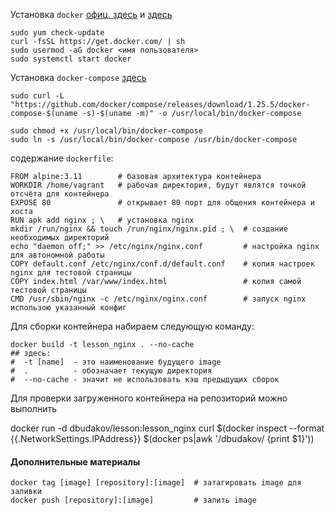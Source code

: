 Установка `docker` [офиц. здесь](https://docs.docker.com/engine/install/centos/) и [здесь](https://1cloud.ru/help/linux/instruktsiya-docker-na-centos7)  
```
sudo yum check-update
curl -fsSL https://get.docker.com/ | sh
sudo usermod -aG docker <имя пользователя> 
sudo systemctl start docker
```
Установка `docker-compose` [здесь](https://docs.docker.com/compose/install/)  
```
sudo curl -L "https://github.com/docker/compose/releases/download/1.25.5/docker-compose-$(uname -s)-$(uname -m)" -o /usr/local/bin/docker-compose

sudo chmod +x /usr/local/bin/docker-compose
sudo ln -s /usr/local/bin/docker-compose /usr/bin/docker-compose
```

cодержание `dockerfile`:  
```
FROM alpine:3.11        # базовая архитектура контейнера
WORKDIR /home/vagrant   # рабочая директория, будут являтся точкой отсчёта для контейнера
EXPOSE 80               # открывает 80 порт для общения контейнера и хоста
RUN apk add nginx ; \   # установка nginx
mkdir /run/nginx && touch /run/nginx/nginx.pid ; \  # создание необходимых директорий
echo "daemon off;" >> /etc/nginx/nginx.conf         # настройка nginx для автономной работы
COPY default.conf /etc/nginx/conf.d/default.conf    # копия настроек nginx для тестовой страницы
COPY index.html /var/www/index.html                 # копия самой тестовой страницы
CMD /usr/sbin/nginx -c /etc/nginx/nginx.conf        # запуск nginx использою указанный конфиг

```


Для сборки контейнера набираем следующую команду:  
```
docker build -t lesson_nginx . --no-cache
## здесь:
#  -t [name]  - это наименование будущего image 
#  .          - обозначает текущую директория
#  --no-cache - значит не использовать кэш предыдущих сборок
```

 
Для проверки загруженного контейнера на репозиторий можно выполнить

docker run -d dbudakov/lesson:lesson_nginx
curl $(docker inspect --format {{.NetworkSettings.IPAddress}} $(docker ps|awk '/dbudakov/ {print $1}'))

#### Дополнительные материалы   
```
docker tag [image] [repository]:[image]  # затагировать image для заливки  
docker push [repository]:[image]         # залить image 
```
